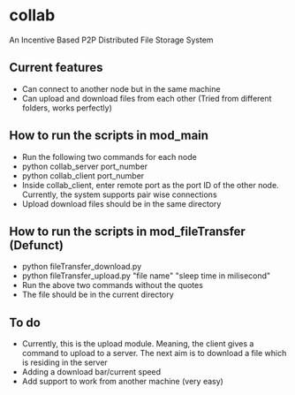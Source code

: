# collab
An Incentive Based P2P Distributed File Storage System

## Current features
 * Can connect to another node but in the same machine
 * Can upload and download files from each other (Tried from different folders, works perfectly)

## How to run the scripts in mod_main
 * Run the following two commands for each node
 * python collab_server port_number
 * python collab_client port_number
 * Inside collab_client, enter remote port as the port ID of the other node. Currently, the system supports pair wise connections
 * Upload download files should be in the same directory

## How to run the scripts in mod_fileTransfer (Defunct)
 * python fileTransfer_download.py
 * python fileTransfer_upload.py "file name" "sleep time in milisecond"
 * Run the above two commands without the quotes
 * The file should be in the current directory

## To do
 * Currently, this is the upload module. Meaning, the client gives a command to upload to a server. The next aim is to download a file which is residing in the server
 * Adding a download bar/current speed
 * Add support to work from another machine (very easy)
